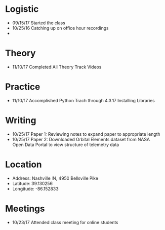 # Logistic

* 09/15/17 Started the class
* 10/25/16 Catching up on office hour recordings
* 

# Theory

* 11/10/17 Completed All Theory Track Videos


# Practice

* 11/10/17 Accomplished Python Trach through 4.3.17 Installing Libraries

# Writing

* 10/25/17 Paper 1: Reviewing notes to expand paper to appropriate length 
* 10/25/17 Paper 2: Downloaded Orbital Elements dataset from NASA Open Data Portal to view structure of telemetry data

# Location

* Address: Nashville IN, 4950 Bellsville Pike
* Latitude: 39.130256
* Longitude: -86.152833 

# Meetings

* 10/23/17 Attended class meeting for online students
